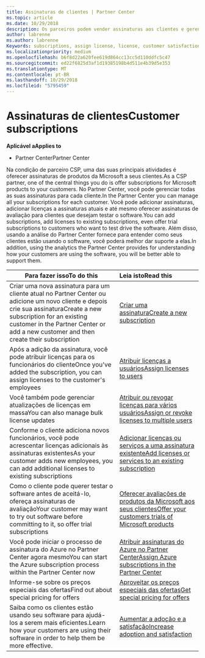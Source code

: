 ```yaml
---
title: Assinaturas de clientes | Partner Center
ms.topic: article
ms.date: 10/29/2018
description: Os parceiros podem vender assinaturas aos clientes e gerenciá-las por meio do Partner Center.
author: labrenne
ms.author: labrenne
Keywords: subscriptions, assign license, license, customer satisfaction, Azure subscriptions
ms.localizationpriority: medium
ms.openlocfilehash: b6f8d22a620fee619d864cc13cc5d110ddfc5c47
ms.sourcegitcommit: ed22f6825d3af1d19385198b4d511e4b39d5e353
ms.translationtype: MT
ms.contentlocale: pt-BR
ms.lasthandoff: 10/29/2018
ms.locfileid: "5795459"
---
```

# <a name="customer-subscriptions"></a><span data-ttu-id="9633c-103">Assinaturas de clientes</span><span class="sxs-lookup"><span data-stu-id="9633c-103">Customer subscriptions</span></span>

**<span data-ttu-id="9633c-104">Aplicável a</span><span class="sxs-lookup"><span data-stu-id="9633c-104">Applies to</span></span>**

-  <span data-ttu-id="9633c-105">Partner Center</span><span class="sxs-lookup"><span data-stu-id="9633c-105">Partner Center</span></span>

<span data-ttu-id="9633c-106">Na condição de parceiro CSP, uma das suas principais atividades é oferecer assinaturas de produtos da Microsoft a seus clientes.</span><span class="sxs-lookup"><span data-stu-id="9633c-106">As a CSP partner, one of the central things you do is offer subscriptions for Microsoft products to your customers.</span></span> <span data-ttu-id="9633c-107">No Partner Center, você pode gerenciar todas as suas assinaturas para cada cliente.</span><span class="sxs-lookup"><span data-stu-id="9633c-107">In the Partner Center you can manage all your subscriptions for each customer.</span></span> <span data-ttu-id="9633c-108">Você pode adicionar assinaturas, adicionar licenças a assinaturas atuais e até mesmo oferecer assinaturas de avaliação para clientes que desejam testar o software.</span><span class="sxs-lookup"><span data-stu-id="9633c-108">You can add subscriptions, add licenses to existing subscriptions, even offer trial subscriptions to customers who want to test drive the software.</span></span> <span data-ttu-id="9633c-109">Além disso, usando a análise do Partner Center fornece para entender como seus clientes estão usando o software, você poderá melhor dar suporte a elas.</span><span class="sxs-lookup"><span data-stu-id="9633c-109">In addition, using the analytics the Partner Center provides for understanding how your customers are using the software, you will be better able to support them.</span></span>

|**<span data-ttu-id="9633c-110">Para fazer isso</span><span class="sxs-lookup"><span data-stu-id="9633c-110">To do this</span></span>**   |**<span data-ttu-id="9633c-111">Leia isto</span><span class="sxs-lookup"><span data-stu-id="9633c-111">Read this</span></span>**   |
|----------------------|:----------------------|
|<span data-ttu-id="9633c-112">Criar uma nova assinatura para um cliente atual no Partner Center ou adicione um novo cliente e depois crie sua assinatura</span><span class="sxs-lookup"><span data-stu-id="9633c-112">Create a new subscription for an existing customer in the Partner Center or add a new customer and then create their subscription</span></span>|[<span data-ttu-id="9633c-113">Criar uma assinatura</span><span class="sxs-lookup"><span data-stu-id="9633c-113">Create a new subscription</span></span>](create-a-new-subscription.md)|
|<span data-ttu-id="9633c-114">Após a adição da assinatura, você pode atribuir licenças para os funcionários do cliente</span><span class="sxs-lookup"><span data-stu-id="9633c-114">Once you've added the subscription, you can assign licenses to the customer's employees</span></span>  |[<span data-ttu-id="9633c-115">Atribuir licenças a usuários</span><span class="sxs-lookup"><span data-stu-id="9633c-115">Assign licenses to users</span></span>](assign-licenses-to-users.md)|
|<span data-ttu-id="9633c-116">Você também pode gerenciar atualizações de licenças em massa</span><span class="sxs-lookup"><span data-stu-id="9633c-116">You can also manage bulk license updates</span></span>   |[<span data-ttu-id="9633c-117">Atribuir ou revogar licenças para vários usuários</span><span class="sxs-lookup"><span data-stu-id="9633c-117">Assign or revoke licenses to multiple users</span></span>](bulk-license-provisioning-for-multiple-users.md)|
|<span data-ttu-id="9633c-118">Conforme o cliente adiciona novos funcionários, você pode acrescentar licenças adicionais às assinaturas existentes</span><span class="sxs-lookup"><span data-stu-id="9633c-118">As your customer adds new employees, you can add additional licenses to existing subscriptions</span></span>   |[<span data-ttu-id="9633c-119">Adicionar licenças ou serviços a uma assinatura existente</span><span class="sxs-lookup"><span data-stu-id="9633c-119">Add licenses or services to an existing subscription</span></span>](add-licenses-or-services-to-an-existing-subscription.md)|
|<span data-ttu-id="9633c-120">Como o cliente pode querer testar o software antes de aceitá-lo, ofereça assinaturas de avaliação</span><span class="sxs-lookup"><span data-stu-id="9633c-120">Your customer may want to try out software before committing to it, so offer trial subscriptions</span></span>    |[<span data-ttu-id="9633c-121">Oferecer avaliações de produtos da Microsoft aos seus clientes</span><span class="sxs-lookup"><span data-stu-id="9633c-121">Offer your customers trials of Microsoft products</span></span>](offer-your-customers-trials-of-microsoft-products.md)|
|<span data-ttu-id="9633c-122">Você pode iniciar o processo de assinatura do Azure no Partner Center agora mesmo</span><span class="sxs-lookup"><span data-stu-id="9633c-122">You can start the Azure subscription process within the Partner Center now</span></span>   |[<span data-ttu-id="9633c-123">Atribuir assinaturas do Azure no Partner Center</span><span class="sxs-lookup"><span data-stu-id="9633c-123">Assign Azure subscriptions in the Partner Center</span></span>](assign-azure-subscriptions.md)|
|<span data-ttu-id="9633c-124">Informe-se sobre os preços especiais das ofertas</span><span class="sxs-lookup"><span data-stu-id="9633c-124">Find out about special pricing for offers</span></span>   |[<span data-ttu-id="9633c-125">Aproveitar os preços especiais das ofertas</span><span class="sxs-lookup"><span data-stu-id="9633c-125">Get special pricing for offers</span></span>](get-special-pricing-for-offers.md)|
|<span data-ttu-id="9633c-126">Saiba como os clientes estão usando seu software para ajudá-los a serem mais eficientes.</span><span class="sxs-lookup"><span data-stu-id="9633c-126">Learn how your customers are using their software in order to help them be more effective.</span></span>   | [<span data-ttu-id="9633c-127">Aumentar a adoção e a satisfação</span><span class="sxs-lookup"><span data-stu-id="9633c-127">Increase adoption and satisfaction</span></span>](increasing-adoption-and-satisfaction.md)   | 

































 

 



